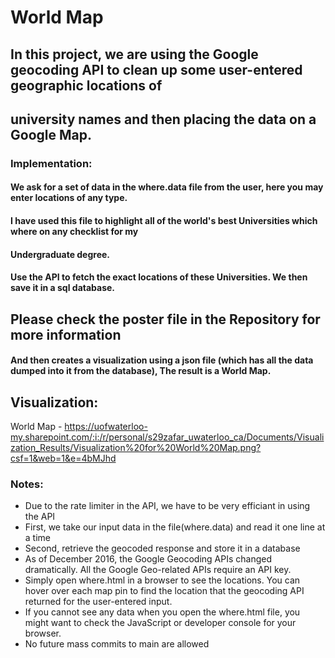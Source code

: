 # World Map 

## In this project, we are using the Google geocoding API to clean up some user-entered geographic locations of
## university names and then placing the data on a Google Map.

### Implementation:

#### We ask for a set of data in the where.data file from the user, here you may enter locations of any type.

#### I have used this file to highlight all of the world's best Universities which where on any checklist for my
#### Undergraduate degree.

#### Use the API to fetch the exact locations of these Universities. We then save it in a sql database.

## Please check the poster file in the Repository for more information

#### And then creates a visualization using a json file (which has all the data dumped into it from the database), The result is a World Map.

## Visualization:

World Map - https://uofwaterloo-my.sharepoint.com/:i:/r/personal/s29zafar_uwaterloo_ca/Documents/Visualization_Results/Visualization%20for%20World%20Map.png?csf=1&web=1&e=4bMJhd

### Notes:

- Due to the rate limiter in the API, we have to be very efficiant in using the API
- First, we take our input data in the file(where.data) and read it one line at a time
- Second, retrieve the geocoded response and store it in a database 
- As of December 2016, the Google Geocoding APIs changed dramatically. All the Google Geo-related APIs require an API key.
- Simply open where.html in a browser to see the locations.  You can hover over each map pin to find the location that the geocoding API returned for the user-entered input. 
- If you cannot see any data when you open the where.html file, you might want to check the JavaScript or developer console for your browser.
- No future mass commits to main are allowed
